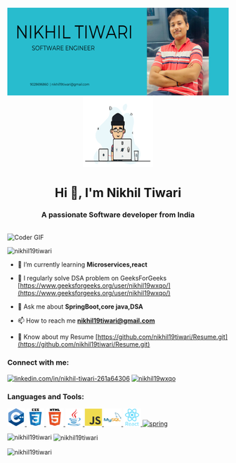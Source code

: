 <p align="center">
  <img src="https://raw.githubusercontent.com/nikhil19tiwari/nikhil19tiwari/main/NIKHIL%20TIWARI.png" alt="banner" height="200" width="700"/>
  <img src="https://raw.githubusercontent.com/nikhil19tiwari/nikhil19tiwari/main/1%20IRGHmiGsa16stedQvIaZfw.gif" alt="coder gif" height="160" width="160"/>
</p>



<h1 align="center">Hi 👋, I'm Nikhil Tiwari</h1>
<h3 align="center">A passionate Software developer from India</h3>
<br>
<img alt="Coder GIF" height=250 width=350 src="https://thumbs.gfycat.com/EvilNextDevilfish-small.gif" />
<br>




<p align="left"> <img src="https://komarev.com/ghpvc/?username=nikhil19tiwari&label=Profile%20views&color=0e75b6&style=flat" alt="nikhil19tiwari" /> </p>

- 🌱 I’m currently learning **Microservices,react**

- 📝 I regularly solve DSA problem on GeeksForGeeks [https://www.geeksforgeeks.org/user/nikhil19wxqo/](https://www.geeksforgeeks.org/user/nikhil19wxqo/)

- 💬 Ask me about **SpringBoot,core java,DSA**

- 📫 How to reach me **nikhil19tiwari@gmail.com**

- 📄 Know about my Resume [https://github.com/nikhil19tiwari/Resume.git](https://github.com/nikhil19tiwari/Resume.git)

<h3 align="left">Connect with me:</h3>
<p align="left">
<a href="https://linkedin.com/in/linkedin.com/in/nikhil-tiwari-261a64306" target="blank"><img align="center" src="https://raw.githubusercontent.com/rahuldkjain/github-profile-readme-generator/master/src/images/icons/Social/linked-in-alt.svg" alt="linkedin.com/in/nikhil-tiwari-261a64306" height="30" width="40" /></a>
<a href="https://auth.geeksforgeeks.org/user/nikhil19wxqo" target="blank"><img align="center" src="https://raw.githubusercontent.com/rahuldkjain/github-profile-readme-generator/master/src/images/icons/Social/geeks-for-geeks.svg" alt="nikhil19wxqo" height="30" width="40" /></a>
</p>

<h3 align="left">Languages and Tools:</h3>
<p align="left"> <a href="https://www.w3schools.com/cpp/" target="_blank" rel="noreferrer"> <img src="https://raw.githubusercontent.com/devicons/devicon/master/icons/cplusplus/cplusplus-original.svg" alt="cplusplus" width="40" height="40"/> </a> <a href="https://www.w3schools.com/css/" target="_blank" rel="noreferrer"> <img src="https://raw.githubusercontent.com/devicons/devicon/master/icons/css3/css3-original-wordmark.svg" alt="css3" width="40" height="40"/> </a> <a href="https://www.w3.org/html/" target="_blank" rel="noreferrer"> <img src="https://raw.githubusercontent.com/devicons/devicon/master/icons/html5/html5-original-wordmark.svg" alt="html5" width="40" height="40"/> </a> <a href="https://www.java.com" target="_blank" rel="noreferrer"> <img src="https://raw.githubusercontent.com/devicons/devicon/master/icons/java/java-original.svg" alt="java" width="40" height="40"/> </a> <a href="https://developer.mozilla.org/en-US/docs/Web/JavaScript" target="_blank" rel="noreferrer"> <img src="https://raw.githubusercontent.com/devicons/devicon/master/icons/javascript/javascript-original.svg" alt="javascript" width="40" height="40"/> </a> <a href="https://www.mysql.com/" target="_blank" rel="noreferrer"> <img src="https://raw.githubusercontent.com/devicons/devicon/master/icons/mysql/mysql-original-wordmark.svg" alt="mysql" width="40" height="40"/> </a> <a href="https://reactjs.org/" target="_blank" rel="noreferrer"> <img src="https://raw.githubusercontent.com/devicons/devicon/master/icons/react/react-original-wordmark.svg" alt="react" width="40" height="40"/> </a> <a href="https://spring.io/" target="_blank" rel="noreferrer"> <img src="https://www.vectorlogo.zone/logos/springio/springio-icon.svg" alt="spring" width="40" height="40"/> </a> </p>

<p><img align="left" src="https://github-readme-stats.vercel.app/api/top-langs?username=nikhil19tiwari&show_icons=true&locale=en&layout=compact" alt="nikhil19tiwari" /></p>

<p>&nbsp;<img align="center" src="https://github-readme-stats.vercel.app/api?username=nikhil19tiwari&show_icons=true&locale=en" alt="nikhil19tiwari" /></p>

<p><img align="center" src="https://github-readme-streak-stats.herokuapp.com/?user=nikhil19tiwari&" alt="nikhil19tiwari" /></p>
